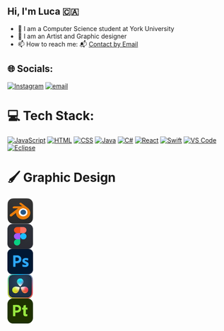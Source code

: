 ## Hi, I'm Luca 🇨🇦

- 🔭 I am a Computer Science student at York University
- 🎨 I am an Artist and Graphic designer
- 📫 How to reach me: 📬 [Contact by Email](mailto:lucajmazz@gmail.com)

## 🌐 Socials:
[![Instagram](https://img.shields.io/badge/Instagram-%23E4405F.svg?logo=Instagram&logoColor=white)](https://instagram.com/IamLuca.M) [![email](https://img.shields.io/badge/Email-D14836?logo=gmail&logoColor=white)](mailto:lucajmazz@gmail.com) 

# 💻 Tech Stack:
[![JavaScript](https://skillicons.dev/icons?i=js)](https://developer.mozilla.org/en-US/docs/Web/JavaScript)
[![HTML](https://skillicons.dev/icons?i=html)](https://developer.mozilla.org/en-US/docs/Web/HTML)
[![CSS](https://skillicons.dev/icons?i=css)](https://developer.mozilla.org/en-US/docs/Web/CSS)
[![Java](https://skillicons.dev/icons?i=java)](https://www.oracle.com/java/)
[![C#](https://skillicons.dev/icons?i=cs)](https://learn.microsoft.com/en-us/dotnet/csharp/)
[![React](https://skillicons.dev/icons?i=react)](https://reactjs.org/)
[![Swift](https://skillicons.dev/icons?i=swift)](https://developer.apple.com/swift/)
[![VS Code](https://skillicons.dev/icons?i=vscode)](https://code.visualstudio.com/)
[![Eclipse](https://skillicons.dev/icons?i=eclipse)](https://www.eclipse.org/)
<br>
# 🖌️ Graphic Design
<a href="https://www.blender.org/">
  <img src="/assets/blender.png" alt="Blender" width="58" style="display: block;" />
</a>
<a href="https://www.figma.com/">
  <img src="/assets/figma.png" alt="Figma" width="58" style="display: block;" />
</a>
<a href="https://www.adobe.com/products/photoshop.html">
  <img src="/assets/ps.png" alt="Photoshop" width="58" style="display: block;" />
</a>
<a href="https://www.blackmagicdesign.com/ca/products/davinciresolve">
  <img src="/assets/davinci-resolve.png" alt="DaVinci Resolve" width="58" style="display: block;" />
</a>
<a href="https://www.substance3d.com/products/substance-painter/">
  <img src="/assets/substance.png" alt="Substance Painter" width="58" style="display: block;" />
</a>

